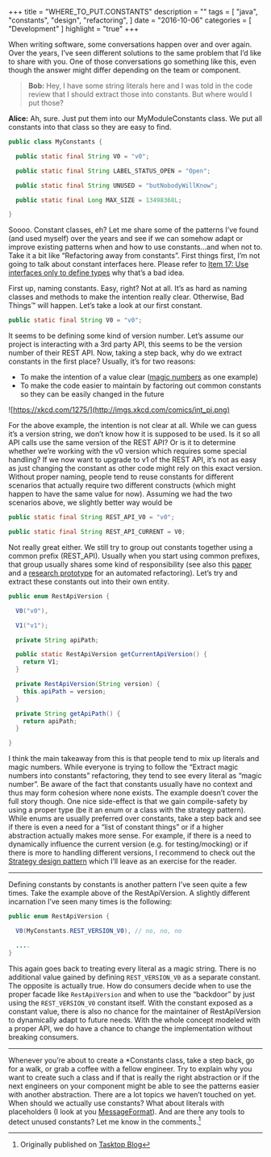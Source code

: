 +++
title = "WHERE_TO_PUT.CONSTANTS"
description = ""
tags = [
    "java",
    "constants",
    "design",
    "refactoring",
]
date = "2016-10-06"
categories = [
    "Development"
]
highlight = "true"
+++

When writing software, some conversations happen over and over again. Over the years, I’ve seen different solutions to the same problem that I’d like to share with you.
One of those conversations go something like this, even though the answer might differ depending on the team or component.

> **Bob:** Hey, I have some string literals here and I was told in the code review that I should extract those into constants. But where would I put those?
>
**Alice:** Ah, sure. Just put them into our MyModuleConstants class. We put all constants into that class so they are easy to find.


```java
public class MyConstants {

  public static final String V0 = "v0";

  public static final String LABEL_STATUS_OPEN = "Open";

  public static final String UNUSED = "butNobodyWillKnow";

  public static final Long MAX_SIZE = 13498368L;

}
```

Soooo. Constant classes, eh? Let me share some of the patterns I’ve found (and used myself) over the years and see if we can somehow adapt or improve existing patterns when and how to use constants…and when not to. Take it a bit like “Refactoring away from constants”. First things first, I’m not going to talk about constant interfaces here. Please refer to [Item 17: Use interfaces only to define types](https://www.amazon.com/Effective-Java-2nd-Joshua-Bloch/dp/0321356683) why that’s a bad idea.

First up, naming constants. Easy, right? Not at all. It’s as hard as naming classes and methods to make the intention really clear. Otherwise, Bad Things™ will happen. Let’s take a look at our first constant.

```java
public static final String V0 = "v0";
```

It seems to be defining some kind of version number. Let’s assume our project is interacting with a 3rd party API, this seems to be the version number of their REST API. Now, taking a step back, why do we extract constants in the first place? Usually, it’s for two reasons:

* To make the intention of a value clear ([magic numbers][1] as one example)
* To make the code easier to maintain by factoring out common constants so they can be easily changed in the future

[1]: https://en.wikipedia.org/wiki/Magic_number_(programming)#Unnamed_numerical_constants

![https://xkcd.com/1275/](http://imgs.xkcd.com/comics/int_pi.png)

For the above example, the intention is not clear at all. While we can guess it’s a version string, we don’t know how it is supposed to be used. Is it so all API calls use the same version of the REST API? Or is it to determine whether we’re working with the v0 version which requires some special handling? If we now want to upgrade to v1 of the REST API, it’s not as easy as just changing the constant as other code might rely on this exact version. Without proper naming, people tend to reuse constants for different scenarios that actually require two different constructs (which might happen to have the same value for now). Assuming we had the two scenarios above, we slightly better way would be

```java
public static final String REST_API_V0 = "v0";

public static final String REST_API_CURRENT = V0;
```

Not really great either. We still try to group out constants together using a common prefix (REST_API). Usually when you start using common prefixes, that group usually shares some kind of responsibility (see also this [paper](http://www.cse.ohio-state.edu/~rountev/presto/pubs/icsm07.pdf) and a [research prototype](https://github.com/khatchad/Constants-to-Enum-Eclipse-Plugin) for an automated refactoring). Let’s try and extract these constants out into their own entity.

```java
public enum RestApiVersion {

  V0("v0"),

  V1("v1");

  private String apiPath;

  public static RestApiVersion getCurrentApiVersion() {
    return V1;
  }

  private RestApiVersion(String version) {
    this.apiPath = version;
  }

  private String getApiPath() {
    return apiPath;
  }

}
```

I think the main takeaway from this is that people tend to mix up literals and magic numbers. While everyone is trying to follow the “Extract magic numbers into constants” refactoring, they tend to see every literal as “magic number”. Be aware of the fact that constants usually have no context and thus may form cohesion where none exists. The example doesn’t cover the full story though. One nice side-effect is that we gain compile-safety by using a proper type (be it an enum or a class with the strategy pattern). While enums are usually preferred over constants, take a step back and see if there is even a need for a “list of constant things” or if a higher abstraction actually makes more sense. For example, if there is a need to dynamically influence the current version (e.g. for testing/mocking) or if there is more to handling different versions, I recommend to check out the [Strategy design pattern](https://en.wikipedia.org/wiki/Strategy_pattern) which I’ll leave as an exercise for the reader.

---------------

Defining constants by constants is another pattern I’ve seen quite a few times. Take the example above of the RestApiVersion. A slightly different incarnation I’ve seen many times is the following:

```java
public enum RestApiVersion {

  V0(MyConstants.REST_VERSION_V0), // no, no, no

  ....
}
```

This again goes back to treating every literal as a magic string. There is no additional value gained by defining `REST_VERSION_V0` as a separate constant. The opposite is actually true. How do consumers decide when to use the proper facade like `RestApiVersion` and when to use the “backdoor” by just using the `REST_VERSION_V0` constant itself. With the constant exposed as a constant value, there is also no chance for the maintainer of RestApiVersion to dynamically adapt to future needs. With the whole concept modeled with a proper API, we do have a chance to change the implementation without breaking consumers.

---------------

Whenever you’re about to create a \*Constants class, take a step back, go for a walk, or grab a coffee with a fellow engineer. Try to explain why you want to create such a class and if that is really the right abstraction or if the next engineers on your component might be able to see the patterns easier with another abstraction. There are a lot topics we haven’t touched on yet. When should we actually use constants? What about literals with placeholders (I look at you [MessageFormat](https://docs.oracle.com/javase/8/docs/api/java/text/MessageFormat.html)). And are there any tools to detect unused constants? Let me know in the comments.[^footnote]

[^footnote]: Originally published on [Tasktop Blog](https://www.tasktop.com/blog/where_to_put-constants/)
